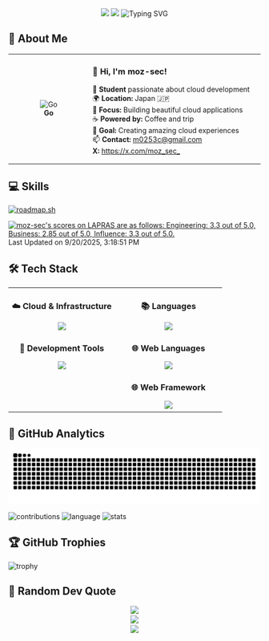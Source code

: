 <div align="center">
  <img src="https://user-images.githubusercontent.com/74038190/212284100-561aa473-3905-4a80-b561-0d28506553ee.gif" width="900">

  <img src="https://capsule-render.vercel.app/api?type=waving&color=gradient&customColorList=0,2,2,5,30&height=150&section=header&animation=twinkling" />

  <img src="https://readme-typing-svg.herokuapp.com?font=Fira+Code&size=24&duration=3000&pause=5000&color=185DF7&width=435&lines=%F0%9F%96%90%EF%B8%8F+Stop+reading%2C+start+doing" alt="Typing SVG" />
</div>

## 🌟 **About Me**

<div align="center">

<table>
<tr>
<td width="200" align="center">
<img src="https://skillicons.dev/icons?i=go" width="100" height="100" alt="Go" />
<br><strong>Go</strong>
</td>
<td width="400" align="left">

### 👋 **Hi, I'm moz-sec!**

🚀 **Student** passionate about cloud development<br>
🌍 **Location:** Japan 🇯🇵<br>
💼 **Focus:** Building beautiful cloud applications<br>
☕ **Powered by:** Coffee and trip<br>
🎯 **Goal:** Creating amazing cloud experiences<br>
📫 **Contact:** <m0253c@gmail.com><br>
**X:** <https://x.com/moz_sec_>

</td>
</tr>
</table>
</div>

## 💻 **Skills**

[![roadmap.sh](https://api.roadmap.sh/v1-badge/tall/652c9c4ff43a58c923d43405?variant=dark)](https://roadmap.sh)

<!--START_SECTION:lapras-card-->
<p ><a href="https://lapras.com/public/moz-sec" target="_blank" rel="noopener noreferrer"><img alt="moz-sec's scores on LAPRAS are as follows: Engineering: 3.3 out of 5.0, Business: 2.85 out of 5.0, Influence: 3.3 out of 5.0." src="https://lapras-card-generator.vercel.app/api/svg?e=3.3&b=2.85&i=3.3&b1=%23020e27&b2=%230e5593&i1=%2303102f&i2=%231688bf&l=en" width="400" ></a>  
Last Updated on 9/20/2025, 3:18:51 PM</p>
<!--END_SECTION:lapras-card-->

## 🛠️ **Tech Stack**

<table align="center">
<tr>
<td width="50%" align="center" valign="top">

### ☁️ **Cloud & Infrastructure**

<img src="https://skillicons.dev/icons?i=aws,gcp,linux,docker,kubernetes" />

### 🔧 **Development Tools**

<img src="https://skillicons.dev/icons?i=vscode,git,github,notion" />

</td>

<td width="50%" align="center" valign="top">

### 📚  **Languages**

<img src="https://skillicons.dev/icons?i=c,java,python,go,rust" />

### 🌐  **Web Languages**

<img src="https://skillicons.dev/icons?i=html,css,js,ts,php" />

### 🌐  **Web Framework**

<img src="https://skillicons.dev/icons?i=nextjs,react,tailwind,express,fastapi">

</td>
</tr>
</table>

## 🔬 **GitHub Analytics**

![github-contribution-grid-snake](https://raw.githubusercontent.com/moz-sec/moz-sec/output/github-contribution-grid-snake.svg)

![contributions](http://github-profile-summary-cards.vercel.app/api/cards/profile-details?username=moz-sec&theme=blueberry)
![language](http://github-profile-summary-cards.vercel.app/api/cards/repos-per-language?username=moz-sec&theme=blueberry)
![stats](http://github-profile-summary-cards.vercel.app/api/cards/stats?username=moz-sec&theme=blueberry)

## 🏆 **GitHub Trophies**

![trophy](https://github-profile-trophy.vercel.app/?username=moz-sec&theme=onedark&title=MultiLanguage,Commits,PullRequest,Repositories,Stars,Issues,Experience)

## 💭 **Random Dev Quote**

<div align="center">
  <img src="https://quotes-github-readme.vercel.app/api?type=horizontal&theme=transparent" />
</div>

<div align="center">
  <img src="https://capsule-render.vercel.app/api?type=waving&color=gradient&customColorList=0,2,2,5,30&height=120&section=footer&animation=twinkling" />
</div>

<div align="center">
  <img src="https://user-images.githubusercontent.com/74038190/212284115-f47cd8ff-2ffb-4b04-b5bf-4d1c14c0247f.gif" width="1000">
</div>
